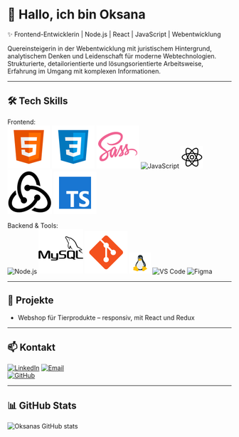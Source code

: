 # 👋 Hallo, ich bin Oksana

✨ Frontend-Entwicklerin | Node.js | React | JavaScript | Webentwicklung

Quereinsteigerin in der Webentwicklung mit juristischem Hintergrund, analytischem Denken und Leidenschaft für moderne Webtechnologien.  
Strukturierte, detailorientierte und lösungsorientierte Arbeitsweise, Erfahrung im Umgang mit komplexen Informationen.  

---

## 🛠 Tech Skills

Frontend:  
![HTML5](./html5.svg) 
![CSS3](./css.svg) 
![SASS](sass.svg) 
![JavaScript](./js.svg) 
![React](./react.gif) 
![Redux](./redux.svg) 
![TypeScript](./typescript.svg) 

Backend & Tools:  
![Node.js](./node.js.svg) 
![MySQL](./mysql.svg) 
![Git](./icons8-git.svg) 
![Linux](./linux.gif) 
![VS Code](https://img.shields.io/badge/VS%20Code-007ACC?style=for-the-badge&logo=visual-studio-code&logoColor=white) 
![Figma](https://img.shields.io/badge/Figma-F24E1E?style=for-the-badge&logo=figma&logoColor=white)  

---

## 🌱 Projekte
- Webshop für Tierprodukte – responsiv, mit React und Redux  
 
---

## 📫 Kontakt
[![LinkedIn](https://img.shields.io/badge/LinkedIn-0A66C2?style=for-the-badge&logo=linkedin&logoColor=white)]([https://www.linkedin.com/in/deinprofil](https://www.linkedin.com/in/oksana-matiushenko/))  
[![Email](https://img.shields.io/badge/Email-D14836?style=for-the-badge&logo=gmail&logoColor=white)](mailto:ksuzzxx3@gmail.com)  
[![GitHub](https://img.shields.io/badge/GitHub-181717?style=for-the-badge&logo=github&logoColor=white)]([https://github.com/oksanamerchanskaya](https://github.com/oksanamatiushenko))  

---

## 📊 GitHub Stats
![Oksanas GitHub stats](https://github-readme-stats.vercel.app/api?username=oksanamerchanskaya&show_icons=true&theme=radical)
